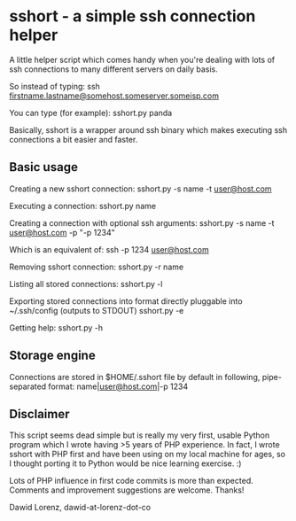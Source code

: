 # sshort - a simple ssh connection helper

A little helper script which comes handy when you're dealing with lots
of ssh connections to many different servers on daily basis. 

So instead of typing:
    ssh firstname.lastname@somehost.someserver.someisp.com
    
You can type (for example):
    sshort.py panda

Basically, sshort is a wrapper around ssh binary which makes executing 
ssh connections a bit easier and faster.

## Basic usage

Creating a new sshort connection:
    sshort.py -s name -t user@host.com
    
Executing a connection:
    sshort.py name
    
Creating a connection with optional ssh arguments:
    sshort.py -s name -t user@host.com -p "-p 1234"

Which is an equivalent of:
    ssh -p 1234 user@host.com
    
Removing sshort connection:
    sshort.py -r name
    
Listing all stored connections:
    sshort.py -l
    
Exporting stored connections into format directly pluggable into ~/.ssh/config (outputs to STDOUT)
	sshort.py -e
    
Getting help:
    sshort.py -h
    
## Storage engine

Connections are stored in $HOME/.sshort file by default in following,
pipe-separated format:
    name|user@host.com|-p 1234
    
## Disclaimer

This script seems dead simple but is really my very first, usable Python
program which I wrote having >5 years of PHP experience. In fact, I wrote
sshort with PHP first and have been using on my local machine for ages,
so I thought porting it to Python would be nice learning exercise. :)

Lots of PHP influence in first code commits is more than expected. 
Comments and improvement suggestions are welcome. Thanks!

Dawid Lorenz, dawid-at-lorenz-dot-co